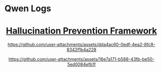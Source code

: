 # Qwen Logs

<div align="center">

# [Hallucination Prevention Framework](https://chat.qwen.ai/s/deploy/c094834e-4279-4aaa-b594-39036d09b7d7)


https://github.com/user-attachments/assets/dda4ac60-0edf-4ea2-8fc8-8342f1b4a228


https://github.com/user-attachments/assets/16e7a171-b588-43fb-be50-5ed0084efb1f

